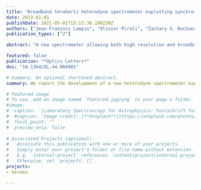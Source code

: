 ```yaml
---
title: "Broadband terahertz heterodyne spectrometer exploiting synchrotron radiation at megahertz resolution"
date: 2019-01-01
publishDate: 2021-05-02T15:13:36.108238Z
authors: ["Jean-François Lampin", "Olivier Pirali", "Zachary S. Buchanan", "Sophie Eliet", "Marie-Aline Martin-Drumel", "Johan Turut", "Pascale Roy", "Francis Hindle", "Gaël Mouret"]
publication_types: ["2"]

abstract: "A new spectrometer allowing both high resolution and broadband coverage in the terahertz (THz) domain is proposed. This instrument exploits the heterodyne technique between broadband synchrotron radiation and a quantum-cascade-laser-based molecular THz laser that acts as the local oscillator. Proof of principle for exploitation for spectroscopy is provided by the recording of molecular absorptions of hydrogen sulfide (H$_2$S) and methanol (CH$_3$OH) around 1.073 THz. Ultimately, the spectrometer will enable to cover the 1–4 THz region in 5 GHz windows at Doppler resolution."

featured: false
publication: "*Optics Letters*"
doi: "10.1364/OL.44.004985"

# Summary. An optional shortened abstract.
summary: We report the development of a new heterodyne spectrometer exploiting broadband synchrotron radiation and a QCL-based molecular THz laser allowing both high resolution and broadband coverage in the THz domain.

# Featured image
# To use, add an image named `featured.jpg/png` to your page's folder. 
#image:
#  caption: '[Laboratory Spectroscopy for Astrophysics: Festschrift for Stephan Schlemmer](https://www.sciencedirect.com/journal/journal-of-molecular-spectroscopy/special-issue/104G321Z9MJ) (Special Issue)'
#  #caption: 'Image credit: [**Unsplash**](https://unsplash.com/photos/s9CC2SKySJM)'
#  focal_point: ""
#  preview_only: false
  
# Associated Projects (optional).
#   Associate this publication with one or more of your projects.
#   Simply enter your project's folder or file name without extension.
#   E.g. `internal-project` references `content/project/internal-project/index.md`.
#   Otherwise, set `projects: []`.
projects:
- heroes

---
```


